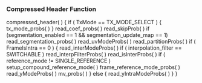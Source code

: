 ### Compressed Header Function

<div class="syntax">
compressed_header( ) {
    if ( TxMode == TX_MODE_SELECT ) {
        tx_mode_probs( )
    }
    read_coef_probs( )
    read_skipProb( )
    if (segmentation_enabled == 1 && segmentation_update_map == 1)
        read_segmentation_probs( )
    read_uvModeProbs( )
    read_partitionProbs( )
    if ( FrameIsIntra == 0 ) {
        read_interModeProbs( )
        if ( interpolation_filter == SWITCHABLE )
            read_interpFilterProbs( )
        read_isInterProbs( )
        if ( reference_mode != SINGLE_REFERENCE )
            setup_compound_reference_mode( )
        frame_reference_mode_probs( )
        read_yModeProbs( )
        mv_probs( )
    } else {
        read_yIntraModeProbs( )
    }
}
</div>
